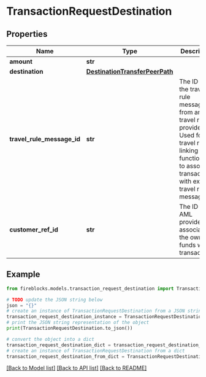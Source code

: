# TransactionRequestDestination


## Properties

Name | Type | Description | Notes
------------ | ------------- | ------------- | -------------
**amount** | **str** |  | [optional] 
**destination** | [**DestinationTransferPeerPath**](DestinationTransferPeerPath.md) |  | [optional] 
**travel_rule_message_id** | **str** | The ID of the travel rule message from any travel rule provider. Used for travel rule linking functionality to associate transactions with existing travel rule messages. | [optional] 
**customer_ref_id** | **str** | The ID for AML providers to associate the owner of funds with transactions. | [optional] 

## Example

```python
from fireblocks.models.transaction_request_destination import TransactionRequestDestination

# TODO update the JSON string below
json = "{}"
# create an instance of TransactionRequestDestination from a JSON string
transaction_request_destination_instance = TransactionRequestDestination.from_json(json)
# print the JSON string representation of the object
print(TransactionRequestDestination.to_json())

# convert the object into a dict
transaction_request_destination_dict = transaction_request_destination_instance.to_dict()
# create an instance of TransactionRequestDestination from a dict
transaction_request_destination_from_dict = TransactionRequestDestination.from_dict(transaction_request_destination_dict)
```
[[Back to Model list]](../README.md#documentation-for-models) [[Back to API list]](../README.md#documentation-for-api-endpoints) [[Back to README]](../README.md)


